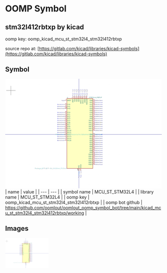 # OOMP Symbol  
## stm32l412rbtxp  by kicad  
  
oomp key: oomp_kicad_mcu_st_stm32l4_stm32l412rbtxp  
  
source repo at: [https://gitlab.com/kicad/libraries/kicad-symbols](https://gitlab.com/kicad/libraries/kicad-symbols)  
## Symbol  
  
[![working.png](working_600.png)](working.png)  
| name | value | 
| --- | --- | 
| symbol name | MCU_ST_STM32L4 | 
| library name | MCU_ST_STM32L4 | 
| oomp key | oomp_kicad_mcu_st_stm32l4_stm32l412rbtxp | 
| oomp bot github | https://github.com/oomlout/oomlout_oomp_symbol_bot/tree/main/kicad_mcu_st_stm32l4_stm32l412rbtxp/working | 
## Images  
  
[![working.png](working_140.png)](working.png)  
